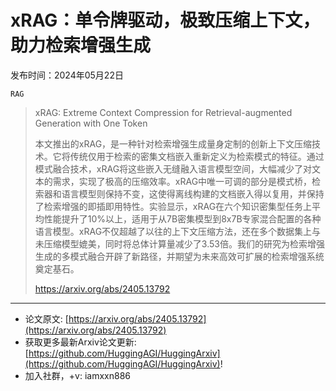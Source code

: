 # xRAG：单令牌驱动，极致压缩上下文，助力检索增强生成
发布时间：2024年05月22日

`RAG`
> xRAG: Extreme Context Compression for Retrieval-augmented Generation with One Token
>
> 本文推出的xRAG，是一种针对检索增强生成量身定制的创新上下文压缩技术。它将传统仅用于检索的密集文档嵌入重新定义为检索模式的特征。通过模式融合技术，xRAG将这些嵌入无缝融入语言模型空间，大幅减少了对文本的需求，实现了极高的压缩效率。xRAG中唯一可调的部分是模式桥，检索器和语言模型则保持不变，这使得离线构建的文档嵌入得以复用，并保持了检索增强的即插即用特性。实验显示，xRAG在六个知识密集型任务上平均性能提升了10%以上，适用于从7B密集模型到8x7B专家混合配置的各种语言模型。xRAG不仅超越了以往的上下文压缩方法，还在多个数据集上与未压缩模型媲美，同时将总体计算量减少了3.53倍。我们的研究为检索增强生成的多模式融合开辟了新路径，并期望为未来高效可扩展的检索增强系统奠定基石。
>
> https://arxiv.org/abs/2405.13792


<hr />

- 论文原文: [https://arxiv.org/abs/2405.13792](https://arxiv.org/abs/2405.13792)
- 获取更多最新Arxiv论文更新: [https://github.com/HuggingAGI/HuggingArxiv](https://github.com/HuggingAGI/HuggingArxiv)!
- 加入社群，+v: iamxxn886
